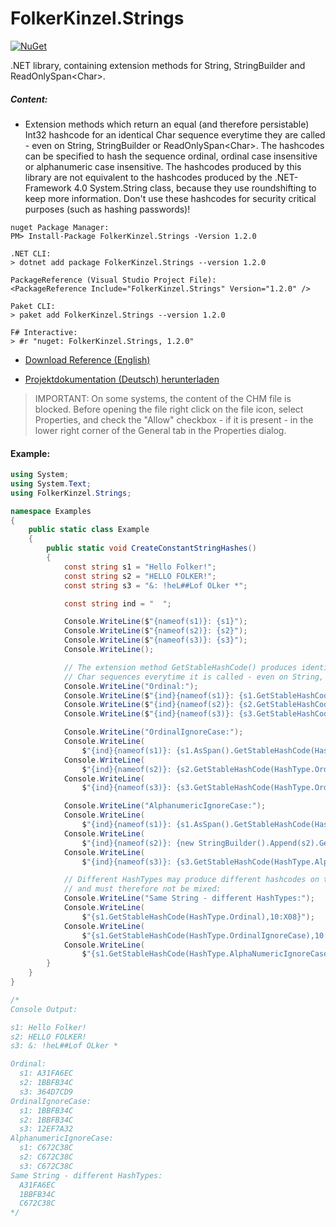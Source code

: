 # FolkerKinzel.Strings
[![NuGet](https://img.shields.io/nuget/v/FolkerKinzel.Strings)](https://www.nuget.org/packages/FolkerKinzel.Strings/)


.NET library, containing extension methods for String, 
StringBuilder and ReadOnlySpan&lt;Char&gt;.

##### Content:
* Extension methods which return an equal (and therefore 
 persistable) Int32 hashcode for an identical Char sequence 
 everytime they are called - even on String, StringBuilder or 
 ReadOnlySpan&lt;Char&gt;. The hashcodes can be specified to 
 hash the sequence ordinal, ordinal case insensitive or 
 alphanumeric case insensitive. The hashcodes produced by this 
 library are not equivalent to the hashcodes produced by 
 the .NET-Framework 4.0 System.String class, because they use roundshifting to keep 
 more information. Don't use these hashcodes for security 
 critical purposes (such as hashing passwords)!


```
nuget Package Manager:
PM> Install-Package FolkerKinzel.Strings -Version 1.2.0

.NET CLI:
> dotnet add package FolkerKinzel.Strings --version 1.2.0

PackageReference (Visual Studio Project File):
<PackageReference Include="FolkerKinzel.Strings" Version="1.2.0" />

Paket CLI:
> paket add FolkerKinzel.Strings --version 1.2.0

F# Interactive:
> #r "nuget: FolkerKinzel.Strings, 1.2.0"
```

* [Download Reference (English)](https://github.com/FolkerKinzel/Strings/blob/master/ProjectReference/1.2.0/FolkerKinzel.Strings.Reference.en.chm)

* [Projektdokumentation (Deutsch) herunterladen](https://github.com/FolkerKinzel/Strings/blob/master/ProjectReference/1.2.0/FolkerKinzel.Strings.Doku.de.chm)

> IMPORTANT: On some systems, the content of the CHM file is blocked. Before opening the file
>  right click on the file icon, select Properties, and check the "Allow" checkbox - if it 
> is present - in the lower right corner of the General tab in the Properties dialog.

#### Example:
```csharp
using System;
using System.Text;
using FolkerKinzel.Strings;

namespace Examples
{
    public static class Example
    {
        public static void CreateConstantStringHashes()
        {
            const string s1 = "Hello Folker!";
            const string s2 = "HELLO FOLKER!";
            const string s3 = "&: !heL##Lof OLker *";

            const string ind = "  ";

            Console.WriteLine($"{nameof(s1)}: {s1}");
            Console.WriteLine($"{nameof(s2)}: {s2}");
            Console.WriteLine($"{nameof(s3)}: {s3}");
            Console.WriteLine();

            // The extension method GetStableHashCode() produces identical Int32 hash codes for identical
            // Char sequences everytime it is called - even on String, StringBuilder or ReadOnlySpan<char>:
            Console.WriteLine("Ordinal:");
            Console.WriteLine($"{ind}{nameof(s1)}: {s1.GetStableHashCode(HashType.Ordinal):X8}");
            Console.WriteLine($"{ind}{nameof(s2)}: {s2.GetStableHashCode(HashType.Ordinal):X8}");
            Console.WriteLine($"{ind}{nameof(s3)}: {s3.GetStableHashCode(HashType.Ordinal):X8}");

            Console.WriteLine("OrdinalIgnoreCase:");
            Console.WriteLine(
                $"{ind}{nameof(s1)}: {s1.AsSpan().GetStableHashCode(HashType.OrdinalIgnoreCase):X8}");
            Console.WriteLine(
                $"{ind}{nameof(s2)}: {s2.GetStableHashCode(HashType.OrdinalIgnoreCase):X8}");
            Console.WriteLine(
                $"{ind}{nameof(s3)}: {s3.GetStableHashCode(HashType.OrdinalIgnoreCase):X8}");

            Console.WriteLine("AlphanumericIgnoreCase:");
            Console.WriteLine(
                $"{ind}{nameof(s1)}: {s1.AsSpan().GetStableHashCode(HashType.AlphaNumericIgnoreCase):X8}");
            Console.WriteLine(
                $"{ind}{nameof(s2)}: {new StringBuilder().Append(s2).GetStableHashCode(HashType.AlphaNumericIgnoreCase):X8}");
            Console.WriteLine(
                $"{ind}{nameof(s3)}: {s3.GetStableHashCode(HashType.AlphaNumericIgnoreCase):X8}");

            // Different HashTypes may produce different hashcodes on the same Char sequence
            // and must therefore not be mixed:
            Console.WriteLine("Same String - different HashTypes:");
            Console.WriteLine(
                $"{s1.GetStableHashCode(HashType.Ordinal),10:X08}");
            Console.WriteLine(
                $"{s1.GetStableHashCode(HashType.OrdinalIgnoreCase),10:X08}");
            Console.WriteLine(
                $"{s1.GetStableHashCode(HashType.AlphaNumericIgnoreCase),10:X08}");
        }
    }
}

/*
Console Output:

s1: Hello Folker!
s2: HELLO FOLKER!
s3: &: !heL##Lof OLker *

Ordinal:
  s1: A31FA6EC
  s2: 1BBFB34C
  s3: 364D7CD9
OrdinalIgnoreCase:
  s1: 1BBFB34C
  s2: 1BBFB34C
  s3: 12EF7A32
AlphanumericIgnoreCase:
  s1: C672C38C
  s2: C672C38C
  s3: C672C38C
Same String - different HashTypes:
  A31FA6EC
  1BBFB34C
  C672C38C
*/
```
